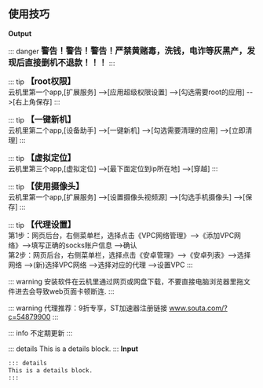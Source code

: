 
## 使用技巧



**Output**

::: danger
<big>**警告！警告！警告！严禁黄赌毒，洗钱，电诈等灰黑产，发现后直接删机不退款！！！**</big>
:::

::: tip
<big>**【root权限】**</big><br> 云机里第一个app,[扩展服务] -->[应用超级权限设置] -->[勾选需要root的应用] -->[右上角保存]
:::

::: tip
<big>**【一键新机】**</big><br> 云机里第二个app,[设备助手] -->[一键新机] -->[勾选需要清理的应用] -->[立即清理]
:::

::: tip
<big>**【虚拟定位】**</big><br> 云机里第三个app,[虚拟定位] -->[最下面定位到ip所在地] -->[穿越]
:::

::: tip
<big>**【使用摄像头】**</big><br> 云机里第一个app,[扩展服务] -->[设置摄像头视频源] -->[勾选手机摄像头] -->[保存]
:::

::: tip
<big>**【代理设置】**</big><br> 
第1步：网页后台，右侧菜单栏，选择点击《VPC网络管理》-->《添加VPC网络》-->填写正确的socks账户信息 -->确认<br> 
第2步：网页后台，右侧菜单栏，选择点击《安卓管理》-->《安卓列表》-->选择网络 -->(新)选择VPC网络 -->选择对应的代理 -->设置VPC
:::

::: warning
安装软件在云机里通过网页或网盘下载，不要直接电脑浏览器里拖文件进去会导致web页面卡顿断连.
:::

::: warning
代理推荐：9折专享，ST加速器注册链接 www.souta.com/?c=54879900
:::

::: info
不定期更新
:::

::: details
This is a details block.
:::
**Input**

```md
::: details
This is a details block.
:::
```
